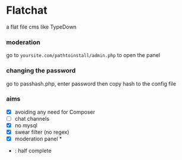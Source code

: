 # Flatchat
a flat file cms like TypeDown
### moderation
go to `yoursite.com/pathtoinstall/admin.php` to open the panel
### changing the password
go to passhash.php, enter password then copy hash to the config file
### aims
- [x] avoiding any need for Composer
- [ ] chat channels
- [x] no mysql
- [x] swear filter (no regex)
- [x] moderation panel *
* : half complete
